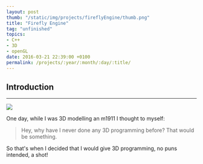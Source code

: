 ```yaml
---
layout: post
thumb: "/static/img/projects/fireflyEngine/thumb.png"
title: "Firefly Engine"
tag: "unfinished"
topics:
- C++
- 3D
- openGL
date: 2016-03-21 22:39:00 +0100
permalink: /projects/:year/:month/:day/:title/
---
```


## Introduction
---

<img src='{{ "/static/img/projects/fireflyEngine/m1911.png" | prepend: site.baseurl }}' class="right-half">

One day, while I was 3D modelling an m1911 I thought to myself:

> Hey, why have I never done any 3D programming before? That would be something.

So that's when I decided that I would give 3D programming, no puns intended, a shot!


